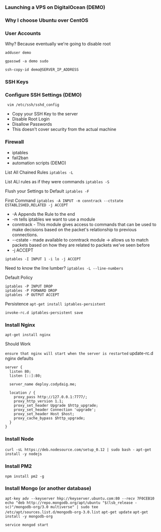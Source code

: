### Launching a VPS on DigitalOcean (DEMO)

### Why I choose Ubuntu over CentOS

### User Accounts
Why? Because eventually we're going to disable root

`adduser demo`

`gpasswd -a demo sudo`

`ssh-copy-id demo@SERVER_IP_ADDRESS`

### SSH Keys

### Configure SSH Settings (DEMO)
` vim /etc/ssh/sshd_config`
- Copy your SSH Key to the server
- Disable Root Login
- Disallow Passwords
- This doesn't cover security from the actual machine

### Firewall
- iptables
- fail2ban
- automation scripts (DEMO)

List All Chained Rules
`iptables -L`

List ALl rules as if they were commands
`iptables -S`

Flush your Settings to Default
`iptables -F`

First Command
`iptables -A INPUT -m conntrack --ctstate ESTABLISHED,RELATED -j ACCEPT`
- -A Appends the Rule to the end
- -m tells iptables we want to use a module
- conntrack - This module gives access to commands that can be used to make decisions based on the packet's relationship to previous connections.
- --cstate - made available to conntrack module -> allows us to match packets based on how they are related to packets we've seen before
- -j ACCEPT

`iptables -I INPUT 1 -i lo -j ACCEPT`

Need to know the line lumber?
`iptables -L --line-numbers`

Default Policy
```
iptables -P INPUT DROP
iptables -P FORWARD DROP
iptables -P OUTPUT ACCEPT
```

Persistence
`apt-get install iptables-persistent`

`invoke-rc.d iptables-persistent save`

### Install Nginx
`apt-get install nginx`

Should Work

`ensure that nginx will start when the server is restarted`
update-rc.d nginx defaults

```
server {
  listen 80;
  listen [::]:80;

  server_name deploy.codydaig.me;

  location / {
    proxy_pass http://127.0.0.1:7777/;
    proxy_http_version 1.1;
    proxy_set_header Upgrade $http_upgrade;
    proxy_set_header Connection 'upgrade';
    proxy_set_header Host $host;
    proxy_cache_bypass $http_upgrade;
  }
}
```

### Install Node
`curl -sL https://deb.nodesource.com/setup_0.12 | sudo bash -`
`apt-get install -y nodejs`

### Install PM2
`npm install pm2 -g`

### Install Mongo (or another database)
`apt-key adv --keyserver hkp://keyserver.ubuntu.com:80 --recv 7F0CEB10`
`echo "deb http://repo.mongodb.org/apt/ubuntu "$(lsb_release -sc)"/mongodb-org/3.0 multiverse" | sudo tee /etc/apt/sources.list.d/mongodb-org-3.0.list`
`apt-get update`
`apt-get install -y mongodb-org`

`service mongod start`


